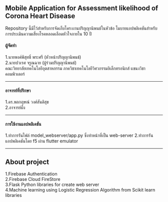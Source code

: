 
## Mobile Application for Assessment likelihood of Corona Heart Disease

Repository นี้มีไว้สำหรับการจัดเก็บโครงงานปริญญานิพนธ์ในหัวข้อ โมบายแอปพลิเคชันสำหรับการประเมินความเสี่ยงโรคหลอดเลือดหัวใจภายใน 10 ปี 

  
#### ผู้จัดทำ
1.นายพงศ์พิสุทธิ์ พระศรี (หัวหน้าปริญญานิพนธ์)  
2.นายปวเรศ จรูณฉาย (ผู้ร่วมปริญญานิพนธ์)  
คณะวิทยาลัยเทคโนโลยีอุตสาหกรรม ภาควิชาเทคโนโลยีวิศวกรรมอิเล็กทรอนิกส์ แขนงวิชาคอมพิวเตอร์

-------------------------------
#### อาจารย์ที่ปรึกษา  
1.ดร.พลกฤษณ์ วงศ์สันติสุข  
2.อาจารย์ผึ้ง  

-----------------------------------------------------------------
#### การใช้งานแอปพลิเคชัน  
1.ทำการรันไฟล์ model_webserver/app.py ซึ่งทำหน้าที่เป็น web-server 
2.ทำการรันแอปพลิเคชันโดย f5 ผ่าน flutter emulator

----------------
## About project
  
1.Firebase Authentication  
2.Firebase Cloud FireStore  
3.Flask Python libraries for create web server  
4.Machine learning using Logistic Regression Algorithm from Scikit learn libraries 